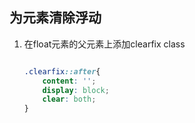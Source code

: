 ## 为元素清除浮动

1. 在float元素的父元素上添加clearfix class

    ```css

    .clearfix::after{
        content: '';
        display: block;
        clear: both;
    }
    ```

